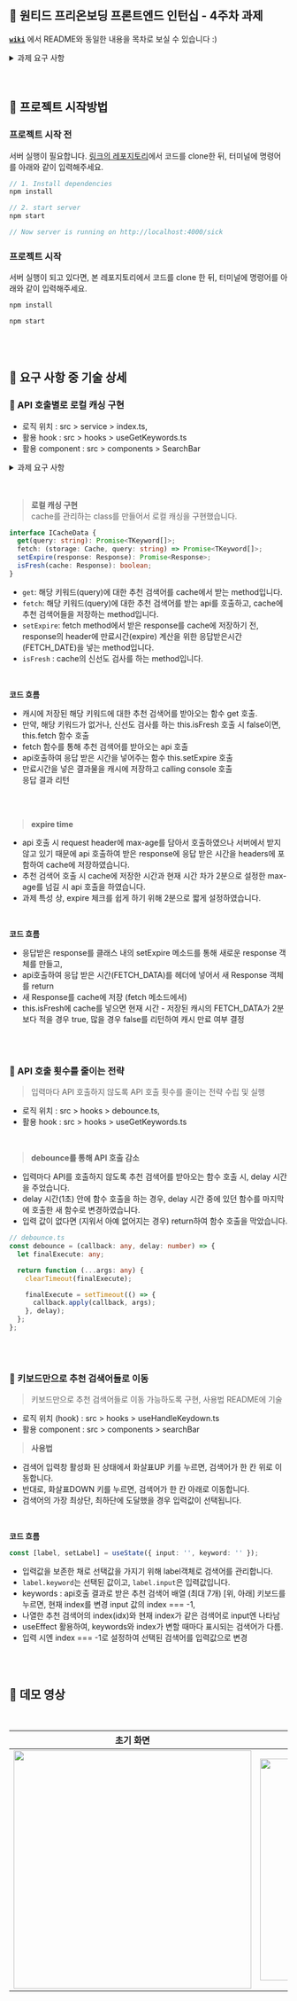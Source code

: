 
## 🍋 원티드 프리온보딩 프론트엔드 인턴십 - 4주차 과제
[**`wiki`**](https://github.com/Yang-ah/pre-onboarding-11th-4-12/wiki) 에서 README와 동일한 내용을 목차로 보실 수 있습니다 :) 


<details>
<summary> 과제 요구 사항 </summary>
<div markdown="1">
  
  - [x] [사이트](https://clinicaltrialskorea.com/)의 검색영역을 클론하기
  - [x] 질환명 검색시 API 호출 통해서 검색어 추천 기능 구현
    - [x] 검색어가 없을 시 “검색어 없음” 표출
  - [x] API 호출별로 로컬 캐싱 구현
    - [x] 캐싱 기능을 제공하는 라이브러리 사용 금지(React-Query 등)
    - [x] 캐싱을 어떻게 기술했는지에 대한 내용 README에 기술
    - [x] expire time을 구현할 경우 가산점
  - [x] 입력마다 API 호출하지 않도록 API 호출 횟수를 줄이는 전략 수립 및 실행
    - [x] README에 전략에 대한 설명 기술
  - [x] API를 호출할 때 마다 `console.info("calling api")` 출력을 통해 콘솔창에서 API 호출 횟수 확인이 가능하도록 설정
  - [x] 키보드만으로 추천 검색어들로 이동 가능하도록 구현
    - [x] 사용법 README에 기술 

</div>
</details>

<br>
<br>

## 🍋 프로젝트 시작방법

### 프로젝트 시작 전
서버 실행이 필요합니다. [링크의 레포지토리](https://github.com/walking-sunset/assignment-api)에서 코드를 clone한 뒤, 터미널에 명령어를 아래와 같이 입력해주세요.

  ```js
  // 1. Install dependencies
  npm install

  // 2. start server
  npm start

  // Now server is running on http://localhost:4000/sick
  ```

### 프로젝트 시작
서버 실행이 되고 있다면, 본 레포지토리에서 코드를 clone 한 뒤, 터미널에 명령어를 아래와 같이 입력해주세요.

  ```js
  npm install

  npm start
  ```

<br>
<br>


## 🍋 요구 사항 중 기술 상세


### 📌 API 호출별로 로컬 캐싱 구현


- 로직 위치 : src > service > index.ts, 
- 활용 hook : src > hooks > useGetKeywords.ts
- 활용 component : src > components > SearchBar
  

<details>
<summary> 과제 요구 사항 </summary>
<div markdown="1">
  
- [x] 캐싱 기능을 제공하는 라이브러리 사용 금지(React-Query 등)
- [x] API 호출별로 로컬 캐싱 구현 : 캐싱을 어떻게 기술했는지에 대한 내용 README에 기술
- [x] expire time을 구현할 경우 가산점


</div>
</details>



<br>
<br>

> **로컬 캐싱 구현** <br>
> cache를 관리하는 class를 만들어서 로컬 캐싱을 구현했습니다. 


```ts
interface ICacheData {
  get(query: string): Promise<TKeyword[]>;
  fetch: (storage: Cache, query: string) => Promise<TKeyword[]>;
  setExpire(response: Response): Promise<Response>;
  isFresh(cache: Response): boolean;
}
```
- `get`: 해당 키워드(query)에 대한 추천 검색어를 cache에서 받는 method입니다. 
- `fetch`: 해당 키워드(query)에 대한 추천 검색어를 받는 api를 호출하고, cache에 추천 검색어들을 저장하는 method입니다.
- `setExpire`: fetch method에서 받은 response를 cache에 저장하기 전, response의 header에 만료시간(expire) 계산을 위한 응답받은시간(FETCH_DATE)을 넣는 method입니다.  
- `isFresh` : cache의 신선도 검사를 하는 method입니다.

<br>

**코드 흐름** 
- 캐시에 저장된 해당 키워드에 대한 추천 검색어를 받아오는 함수 get 호출. <br>
- 만약, 해당 키워드가 없거나, 신선도 검사를 하는 this.isFresh 호출 시 false이면, this.fetch 함수 호출 <br>
- fetch 함수를 통해 추천 검색어를 받아오는 api 호출 <br>
- api호출하여 응답 받은 시간을 넣어주는 함수 this.setExpire 호출 <br>
- 만료시간을 넣은 결과물을 캐시에 저장하고 calling console 호출 <br>
응답 결과 리턴



<br>
<br>


> **expire time**
- api 호출 시 request header에 max-age를 담아서 호출하였으나 서버에서 받지 않고 있기 때문에 api 호출하여 받은 response에 응답 받은 시간을 headers에 포함하여 cache에 저장하였습니다. <br>
- 추천 검색어 호출 시 cache에 저장한 시간과 현재 시간 차가 2분으로 설정한 max-age를 넘길 시 api 호출을 하였습니다. <br>
- 과제 특성 상, expire 체크를 쉽게 하기 위해 2분으로 짧게 설정하였습니다. <br>

<br>

**코드 흐름** 
- 응답받은 response를 클래스 내의 setExpire 메소드를 통해 새로운 response 객체를 만들고, <br>
- api호출하여 응답 받은 시간(FETCH_DATA)를 헤더에 넣어서 새 Response 객체를 return<br>
- 새 Response를 cache에 저장 (fetch 메소드에서)<br>
- this.isFresh에 cache를 넣으면 현재 시간 - 저장된 캐시의 FETCH_DATA가 2분보다 적을 경우 true, 많을 경우 false를 리턴하여 캐시 만료 여부 결정<br>

<br>
<br>

### 📌 API 호출 횟수를 줄이는 전략

> 입력마다 API 호출하지 않도록 API 호출 횟수를 줄이는 전략 수립 및 실행


- 로직 위치 : src > hooks > debounce.ts,
- 활용 hook : src > hooks > useGetKeywords.ts

<br>

> **debounce를 통해 API 호출 감소**
- 입력마다 API를 호출하지 않도록 추천 검색어를 받아오는 함수 호출 시, delay 시간을 주었습니다.
- delay 시간(1초) 안에 함수 호출을 하는 경우, delay 시간 중에 있던 함수를 마지막에 호출한 새 함수로 변경하였습니다.
- 입력 값이 없다면 (지워서 아예 없어지는 경우) return하여 함수 호출을 막았습니다. 

```ts
// debounce.ts
const debounce = (callback: any, delay: number) => {
  let finalExecute: any;

  return function (...args: any) {
    clearTimeout(finalExecute);

    finalExecute = setTimeout(() => {
      callback.apply(callback, args);
    }, delay);
  };
};
```

<br>
<br>


### 📌 키보드만으로 추천 검색어들로 이동

> 키보드만으로 추천 검색어들로 이동 가능하도록 구현, 사용법 README에 기술 

- 로직 위치 (hook) : src > hooks > useHandleKeydown.ts
- 활용 component : src > components > searchBar


> **사용법**

- 검색어 입력창 활성화 된 상태에서 화살표UP 키를 누르면, 검색어가 한 칸 위로 이동합니다. <br>
- 반대로, 화살표DOWN 키를 누르면, 검색어가 한 칸 아래로 이동합니다. <br>
- 검색어의 가장 최상단, 최하단에 도달했을 경우 입력값이 선택됩니다. 

<br>

**코드 흐름**

```ts
const [label, setLabel] = useState({ input: '', keyword: '' });
```

- 입력값을 보존한 채로 선택값을 가지기 위해 label객체로 검색어를 관리합니다. 
- `label.keyword`는 선택된 값이고, `label.input`은 입력값입니다.
- keywords : api호출 결과로 받은 추천 검색어 배열 (최대 7개) [위, 아래] 키보드를 누르면, 현재 index를 변경 input 값의 index === -1,
- 나열한 추천 검색어의 index(idx)와 현재 index가 같은 검색어로 input엔 나타남
- useEffect 활용하여, keywords와 index가 변할 때마다 표시되는 검색어가 다름.
- 입력 시엔 index === -1로 설정하여 선택된 검색어를 입력값으로 변경

<br>
<br>

## 🍋 데모 영상 

<br>

|초기 화면| 검색 중 |
|--|--|
|<img width=430 src="https://github.com/Yang-ah/pre-onboarding-11th-4-12/assets/97151214/1a75f2ea-3000-469d-b0ba-aaa95f7903fa"/>|<img width=400  src="https://github.com/Yang-ah/pre-onboarding-11th-4-12/assets/97151214/e51f73b2-51e9-423d-b7dd-7e745efcb15a" />|

